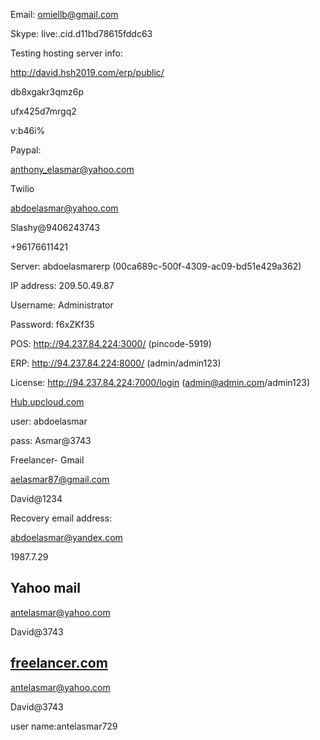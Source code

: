 Email: [omiellb@gmail.com](mailto:omiellb@gmail.com)

Skype: live:.cid.d11bd78615fddc63

Testing hosting server info:

http://david.hsh2019.com/erp/public/

db8xgakr3qmz6p

ufx425d7mrgq2

v:b46i$%r]$%

Paypal:

[anthony_elasmar@yahoo.com](mailto:anthony_elasmar@yahoo.com)

Twilio

[abdoelasmar@yahoo.com](mailto:abdoelasmar@yahoo.com)

Slashy@9406243743

+96176611421

Server: abdoelasmarerp (00ca689c-500f-4309-ac09-bd51e429a362)

IP address: 209.50.49.87

Username: Administrator

Password: f6xZKf35

POS: http://94.237.84.224:3000/ (pincode-5919)

ERP: http://94.237.84.224:8000/ (admin/admin123)

License: http://94.237.84.224:7000/login ([admin@admin.com](mailto:admin@admin.com)/admin123)

[Hub.upcloud.com](http://hub.upcloud.com/)

user: abdoelasmar

pass: Asmar@3743

Freelancer- Gmail

[aelasmar87@gmail.com](mailto:aelasmar87@gmail.com)

David@1234

Recovery email address:

[abdoelasmar@yandex.com](mailto:abdoelasmar@yandex.com)

1987.7.29

## Yahoo mail

[antelasmar@yahoo.com](mailto:antelasmar@yahoo.com)

David@3743

## [freelancer.com](http://freelancer.com/)

[antelasmar@yahoo.com](mailto:antelasmar@yahoo.com)

David@3743

user name:antelasmar729

